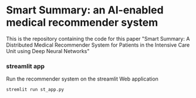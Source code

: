 # Smart Summary: an AI-enabled medical recommender system 
This is the repository containing the code for this paper "Smart Summary: A Distributed Medical Recommender System for Patients in the Intensive Care Unit using Deep Neural Networks"

### streamlit app

Run the recommender system on the streamlit Web application
```
stremlit run st_app.py
```





